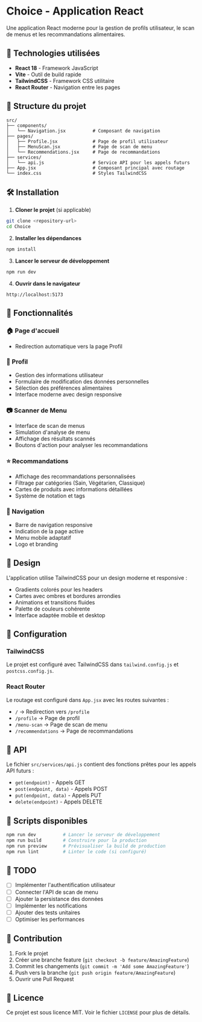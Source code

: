 # Choice - Application React

Une application React moderne pour la gestion de profils utilisateur, le scan de menus et les recommandations alimentaires.

## 🚀 Technologies utilisées

- **React 18** - Framework JavaScript
- **Vite** - Outil de build rapide
- **TailwindCSS** - Framework CSS utilitaire
- **React Router** - Navigation entre les pages

## 📁 Structure du projet

```
src/
├── components/
│   └── Navigation.jsx          # Composant de navigation
├── pages/
│   ├── Profile.jsx             # Page de profil utilisateur
│   ├── MenuScan.jsx            # Page de scan de menu
│   └── Recommendations.jsx     # Page de recommandations
├── services/
│   └── api.js                  # Service API pour les appels futurs
├── App.jsx                     # Composant principal avec routage
└── index.css                   # Styles TailwindCSS
```

## 🛠️ Installation

1. **Cloner le projet** (si applicable)
```bash
git clone <repository-url>
cd Choice
```

2. **Installer les dépendances**
```bash
npm install
```

3. **Lancer le serveur de développement**
```bash
npm run dev
```

4. **Ouvrir dans le navigateur**
```
http://localhost:5173
```

## 📱 Fonctionnalités

### 🏠 Page d'accueil
- Redirection automatique vers la page Profil

### 👤 Profil
- Gestion des informations utilisateur
- Formulaire de modification des données personnelles
- Sélection des préférences alimentaires
- Interface moderne avec design responsive

### 📷 Scanner de Menu
- Interface de scan de menus
- Simulation d'analyse de menu
- Affichage des résultats scannés
- Boutons d'action pour analyser les recommandations

### ⭐ Recommandations
- Affichage des recommandations personnalisées
- Filtrage par catégories (Sain, Végétarien, Classique)
- Cartes de produits avec informations détaillées
- Système de notation et tags

### 🧭 Navigation
- Barre de navigation responsive
- Indication de la page active
- Menu mobile adaptatif
- Logo et branding

## 🎨 Design

L'application utilise TailwindCSS pour un design moderne et responsive :
- Gradients colorés pour les headers
- Cartes avec ombres et bordures arrondies
- Animations et transitions fluides
- Palette de couleurs cohérente
- Interface adaptée mobile et desktop

## 🔧 Configuration

### TailwindCSS
Le projet est configuré avec TailwindCSS dans `tailwind.config.js` et `postcss.config.js`.

### React Router
Le routage est configuré dans `App.jsx` avec les routes suivantes :
- `/` → Redirection vers `/profile`
- `/profile` → Page de profil
- `/menu-scan` → Page de scan de menu
- `/recommendations` → Page de recommandations

## 📡 API

Le fichier `src/services/api.js` contient des fonctions prêtes pour les appels API futurs :
- `get(endpoint)` - Appels GET
- `post(endpoint, data)` - Appels POST
- `put(endpoint, data)` - Appels PUT
- `delete(endpoint)` - Appels DELETE

## 🚀 Scripts disponibles

```bash
npm run dev          # Lancer le serveur de développement
npm run build        # Construire pour la production
npm run preview      # Prévisualiser la build de production
npm run lint         # Linter le code (si configuré)
```

## 📝 TODO

- [ ] Implémenter l'authentification utilisateur
- [ ] Connecter l'API de scan de menu
- [ ] Ajouter la persistance des données
- [ ] Implémenter les notifications
- [ ] Ajouter des tests unitaires
- [ ] Optimiser les performances

## 🤝 Contribution

1. Fork le projet
2. Créer une branche feature (`git checkout -b feature/AmazingFeature`)
3. Commit les changements (`git commit -m 'Add some AmazingFeature'`)
4. Push vers la branche (`git push origin feature/AmazingFeature`)
5. Ouvrir une Pull Request

## 📄 Licence

Ce projet est sous licence MIT. Voir le fichier `LICENSE` pour plus de détails.
